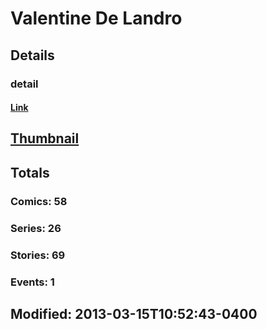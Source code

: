 # Valentine De Landro 
## Details
### detail
#### [Link](http://marvel.com/comics/creators/778/valentine_de_landro?utm_campaign=apiRef&utm_source=225578a89fc76f3d20fbffda5d17a88d)
## [Thumbnail](http://i.annihil.us/u/prod/marvel/i/mg/b/a0/4bb43b6ea1f50.jpg)
## Totals
### Comics: 58
### Series: 26
### Stories: 69
### Events: 1
## Modified: 2013-03-15T10:52:43-0400